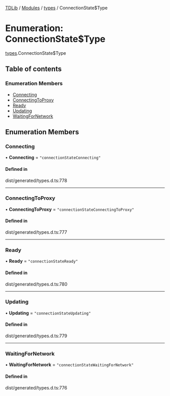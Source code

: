 [TDLib](../README.md) / [Modules](../modules.md) / [types](../modules/types.md) / ConnectionState$Type

# Enumeration: ConnectionState$Type

[types](../modules/types.md).ConnectionState$Type

## Table of contents

### Enumeration Members

- [Connecting](types.ConnectionState_Type.md#connecting)
- [ConnectingToProxy](types.ConnectionState_Type.md#connectingtoproxy)
- [Ready](types.ConnectionState_Type.md#ready)
- [Updating](types.ConnectionState_Type.md#updating)
- [WaitingForNetwork](types.ConnectionState_Type.md#waitingfornetwork)

## Enumeration Members

### Connecting

• **Connecting** = ``"connectionStateConnecting"``

#### Defined in

dist/generated/types.d.ts:778

___

### ConnectingToProxy

• **ConnectingToProxy** = ``"connectionStateConnectingToProxy"``

#### Defined in

dist/generated/types.d.ts:777

___

### Ready

• **Ready** = ``"connectionStateReady"``

#### Defined in

dist/generated/types.d.ts:780

___

### Updating

• **Updating** = ``"connectionStateUpdating"``

#### Defined in

dist/generated/types.d.ts:779

___

### WaitingForNetwork

• **WaitingForNetwork** = ``"connectionStateWaitingForNetwork"``

#### Defined in

dist/generated/types.d.ts:776
